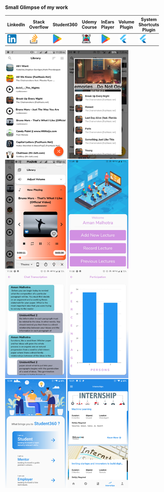 ### Small Glimpse of my work

| LinkedIn | Stack Overflow | Student360 | Udemy Course | InEars Player | Volume Plugin | System Shortcuts Plugin | Animate Icons Plugin |
| -------- | -------------- | ---------- | ------------ | ------------------- | ------------- | ----------------------- | -------------------- | 
| [<img src="https://raw.githubusercontent.com/Aman-Malhotra/Aman-Malhotra/master/Icons/linkedin.png" width="30" height="30" />](https://www.linkedin.com/in/am-aman-malhotra/) | [<img src="https://raw.githubusercontent.com/Aman-Malhotra/Aman-Malhotra/master/Icons/stack-overflow.png" width="30" height="30" />](https://stackoverflow.com/users/7940500/aman-malhotra) | [<img src="https://raw.githubusercontent.com/Aman-Malhotra/Aman-Malhotra/master/Icons/google-play.png" width="30" height="30" />](https://play.google.com/store/apps/details?id=org.eduwaive.student360&hl=en_IN) | [<img src="https://raw.githubusercontent.com/Aman-Malhotra/Aman-Malhotra/master/Icons/online-learning.png" width="30" height="30" />](https://www.udemy.com/course/flutter-in-7-days/) | [<img src="https://raw.githubusercontent.com/Aman-Malhotra/Aman-Malhotra/master/Icons/google-play.png" width="30" height="30"/>](https://play.google.com/store/apps/details?id=com.amanmalhotra.inears&hl=en_IN) | [<img src="https://raw.githubusercontent.com/Aman-Malhotra/Aman-Malhotra/master/Icons/flutter.png" width="30" height="30"/>](https://pub.dev/packages/volume) | [<img src="https://raw.githubusercontent.com/Aman-Malhotra/Aman-Malhotra/master/Icons/flutter.png" width="30" height="30"/>](https://pub.dev/packages/system_shortcuts) | [<img src="https://raw.githubusercontent.com/Aman-Malhotra/Aman-Malhotra/master/Icons/flutter.png" width="30" height="30"/>](https://pub.dev/packages/animate_icons) | 

<img src="https://raw.githubusercontent.com/Aman-Malhotra/Aman-Malhotra/master/Images/1.png" width="200"  />   <img src="https://raw.githubusercontent.com/Aman-Malhotra/Aman-Malhotra/master/Images/2.png" width="200" />   <img src="https://raw.githubusercontent.com/Aman-Malhotra/Aman-Malhotra/master/Images/3.png" width="200" />   <img src="https://raw.githubusercontent.com/Aman-Malhotra/Aman-Malhotra/master/Images/4.jpeg" width="200" />  
<img src="https://raw.githubusercontent.com/Aman-Malhotra/Aman-Malhotra/master/Images/5.jpeg" width="200"/>  <img src="https://raw.githubusercontent.com/Aman-Malhotra/Aman-Malhotra/master/Images/6.jpeg" width="200"  />   <img src="https://raw.githubusercontent.com/Aman-Malhotra/Aman-Malhotra/master/Images/7.png" width="200"/>   <img src="https://raw.githubusercontent.com/Aman-Malhotra/Aman-Malhotra/master/Images/8.png" width="200" />  


